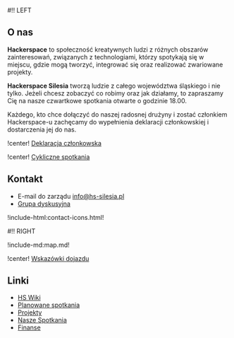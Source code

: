 #!! LEFT
## O nas

**Hackerspace** to społeczność kreatywnych ludzi z różnych obszarów zainteresowań,
związanych z technologiami, którzy spotykają się w miejscu, gdzie mogą tworzyć,
integrować się oraz realizować zwariowane projekty.

**Hackerspace Silesia** tworzą ludzie z całego województwa śląskiego i nie tylko.
Jeżeli chcesz zobaczyć co robimy oraz jak działamy,
to zapraszamy Cię na nasze czwartkowe spotkania otwarte o godzinie 18.00.

Każdego, kto chce dołączyć do naszej radosnej drużyny i zostać
członkiem Hackerspace-u zachęcamy do wypełnienia
deklaracji członkowskiej i dostarczenia jej do nas. 

!center! [Deklaracja członkowska](#)

!center! [Cykliczne spotkania](events.html)

## Kontakt

* E-mail do zarządu [info@hs-silesia.pl](mailto:info@hs-silesia.pl)
* [Grupa dyskusyjna](https://lists.hs-silesia.pl/archives/open/)

!include-html:contact-icons.html!

#!! RIGHT

!include-md:map.md!

!center! [Wskazówki dojazdu](place.html)

## Linki

* [HS Wiki](https://wiki.hs-silesia.pl/)
* [Planowane spotkania](https://wiki.hs-silesia.pl/wiki/Planowane_spotkania)
* [Projekty](projects.html)
* [Nasze Spotkania](meets.html)
* [Finanse](http://finanse.hs-silesia.pl/)

